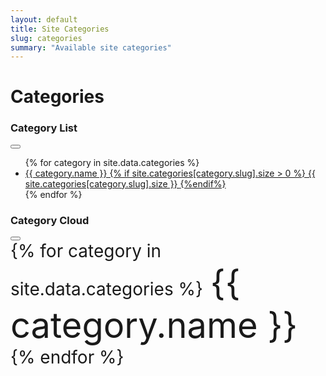 ```yaml
---
layout: default
title: Site Categories
slug: categories
summary: "Available site categories"
---
```

<!-- Content Header (Page header) -->
<div class="content-header">
  <div class="container-fluid">
    <div class="row mb-2">
      <div class="col-sm-12">
        <h1 class="m-0 text-dark">
         Categories
        </h1>
      </div><!-- /.col -->
    </div><!-- /.row -->
  </div><!-- /.container-fluid -->
</div>
<!-- /.content-header -->
<div class="content">
  <div class="container-fluid">
        <div class="row">
            <div class="col-md-4">
                <div class="card">
                    <div class="card-header">
                    <h3 class="card-title"><i class="fas fa-list"></i> Category List</h3>
                    <div class="card-tools">
                        <button type="button" class="btn btn-tool" data-card-widget="collapse"><i class="fas fa-minus"></i>
                        </button>
                    </div>
                    </div>
                    <div class="card-body p-0">
                    <ul class="nav nav-pills flex-column">
                        {% for category in site.data.categories %}
                        <li class="nav-item active">
                        <a href="/category/{{ category.slug }}/" class="nav-link">
                            {{ category.name }} 
                            {% if site.categories[category.slug].size > 0 %} <span class="badge bg-primary float-right"> {{ site.categories[category.slug].size }} </span> {%endif%}
                        </a>
                        </li>
                        {% endfor %}
                    </ul>
                    </div>
                    <!-- /.card-body -->
                </div>
                <!-- /.card -->
            </div>
            <div class="col-md-8">
                <div class="card">
                    <div class="card-header">
                    <h3 class="card-title"><i class="fas fa-cloud"></i> Category Cloud</h3>
                    <div class="card-tools">
                        <button type="button" class="btn btn-tool" data-card-widget="collapse"><i class="fas fa-minus"></i>
                        </button>
                    </div>
                    </div>
                    <div class="card-body p-0">
                        <ul class="tagcloud">
                        {% for category in site.data.categories %}
                            <li style="font-size: {{ site.categories[category.slug].size | times: 650 | divided_by: site.categories.size }}%">
                                <a href="/category/{{ category.slug }}/">
                                    {{ category.name }}
                                </a>
                            </li>
                        {% endfor %}
                        </ul>
                    </div>
                    <!-- /.card-body -->
                </div>
                <!-- /.card -->
            </div>
        </div>
    </div>
</div>
 
<style type="text/css">
ul.tagcloud, ul.tagcloud li
{
	font-size: 2em;
	list-style-type: none;
	padding: 0;
	margin: 0;
}

ul.tagcloud li
{
	display: inline;
}

ul.tagcloud a
{
	text-decoration: none;
	padding: 3px 4px;
}
</style>